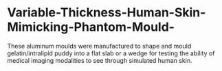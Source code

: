 # Variable-Thickness-Human-Skin-Mimicking-Phantom-Mould-

These aluminum moulds were manufactured to shape and mould gelatin/intralipid puddy into a flat slab or a wedge for testing the ability of medical imaging modalities to see through simulated human skin.
